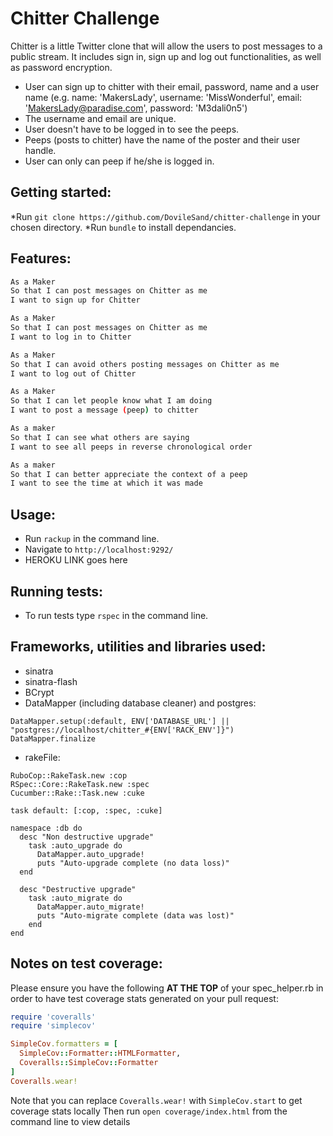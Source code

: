Chitter Challenge
=================

Chitter is a little Twitter clone that will allow the users to post messages to a public stream. It includes sign in, sign up and log out functionalities, as well as password encryption.
* User can sign up to chitter with their email, password, name and a user name (e.g. name: 'MakersLady', username: 'MissWonderful', email: 'MakersLady@paradise.com', password: 'M3dali0n5')
* The username and email are unique.
* User doesn't have to be logged in to see the peeps.
* Peeps (posts to chitter) have the name of the poster and their user handle.
* User can only can peep if he/she is logged in.


Getting started:
----------------
*Run `git clone https://github.com/DovileSand/chitter-challenge` in your chosen directory.
*Run `bundle` to install dependancies.


Features:
---------

```sh
As a Maker
So that I can post messages on Chitter as me
I want to sign up for Chitter

As a Maker
So that I can post messages on Chitter as me
I want to log in to Chitter

As a Maker
So that I can avoid others posting messages on Chitter as me
I want to log out of Chitter

As a Maker
So that I can let people know what I am doing  
I want to post a message (peep) to chitter

As a maker
So that I can see what others are saying  
I want to see all peeps in reverse chronological order

As a maker
So that I can better appreciate the context of a peep
I want to see the time at which it was made
```


Usage:
------

* Run `rackup` in the command line.
* Navigate to `http://localhost:9292/`
* HEROKU LINK goes here


Running tests:
--------------

* To run tests type `rspec` in the command line.


Frameworks, utilities and libraries used:
------------------------------
* sinatra
* sinatra-flash
* BCrypt
* DataMapper (including database cleaner) and postgres:
```
DataMapper.setup(:default, ENV['DATABASE_URL'] || "postgres://localhost/chitter_#{ENV['RACK_ENV']}")
DataMapper.finalize
```
* rakeFile:
```
RuboCop::RakeTask.new :cop
RSpec::Core::RakeTask.new :spec
Cucumber::Rake::Task.new :cuke

task default: [:cop, :spec, :cuke]

namespace :db do
  desc "Non destructive upgrade"
    task :auto_upgrade do
      DataMapper.auto_upgrade!
      puts "Auto-upgrade complete (no data loss)"
  end

  desc "Destructive upgrade"
    task :auto_migrate do
      DataMapper.auto_migrate!
      puts "Auto-migrate complete (data was lost)"
    end
end
```


Notes on test coverage:
-----------------------

Please ensure you have the following **AT THE TOP** of your spec_helper.rb in order to have test coverage stats generated
on your pull request:

```ruby
require 'coveralls'
require 'simplecov'

SimpleCov.formatters = [
  SimpleCov::Formatter::HTMLFormatter,
  Coveralls::SimpleCov::Formatter
]
Coveralls.wear!
```

Note that you can replace `Coveralls.wear!` with  `SimpleCov.start` to get coverage stats locally
Then run `open coverage/index.html` from the command line to view details
